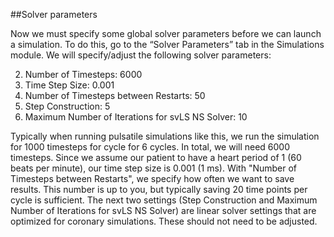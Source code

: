 ##Solver parameters

Now we must specify some global solver parameters before we can launch a simulation. To do this, go to the “Solver Parameters” tab in the Simulations module. We will specify/adjust the following solver parameters:

2. Number of Timesteps: 6000
3. Time Step Size: 0.001
5. Number of Timesteps between Restarts: 50
11. Step Construction: 5
26. Maximum Number of Iterations for svLS NS Solver: 10

Typically when running pulsatile simulations like this, we run the simulation for 1000 timesteps for cycle for 6 cycles. In total, we will need 6000 timesteps. Since we assume our patient to have a heart period of 1 (60 beats per minute), our time step size is 0.001 (1 ms). With "Number of Timesteps between Restarts", we specify how often we want to save results. This number is up to you, but typically saving 20 time points per cycle is sufficient. The next two settings (Step Construction and Maximum Number of Iterations for svLS NS Solver) are linear solver settings that are optimized for coronary simulations. These should not need to be adjusted.
